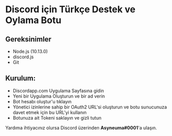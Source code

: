 # Discord için Türkçe Destek ve Oylama Botu

## Gereksinimler

- Node.js (10.13.0)
- discord.js
- Git

## Kurulum:

- Discordapp.com Uygulama Sayfasına gidin
- Yeni bir Uygulama Oluşturun ve bir ad verin
- Bot hesabı oluştur'u tıklayın
- Yönetici izinlerine sahip bir OAuth2 URL'si oluşturun ve botu sunucunuza davet etmek için bu URL'yi kullanın
- Botunuza ait Tokeni saklayın ve gizli tutun

Yardıma ihtiyacınız olursa Discord üzerinden **Asyneuma#0001**'a ulaşın.
